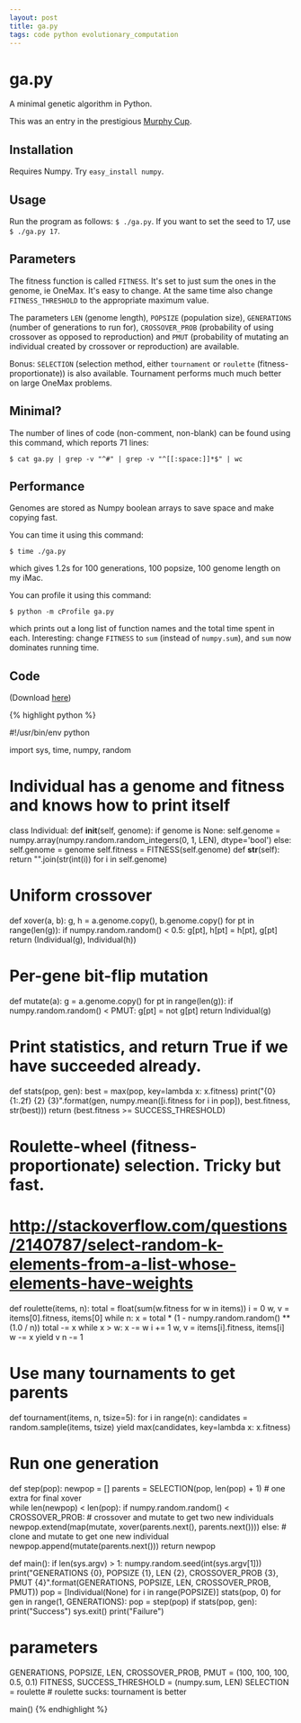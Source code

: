 ```yaml
---
layout: post
title: ga.py
tags: code python evolutionary_computation
---
```


ga.py
=====

A minimal genetic algorithm in Python. 

This was an entry in the prestigious
[Murphy Cup](http://cup.murph.ie/challenge-3-tiny-ga/).


Installation
------------

Requires Numpy. Try `easy_install numpy`.


Usage
-----

Run the program as follows: `$ ./ga.py`. If you want to set the seed
to 17, use `$ ./ga.py 17`.


Parameters
----------

The fitness function is called `FITNESS`. It's set to just sum the
ones in the genome, ie OneMax. It's easy to change. At the same time
also change `FITNESS_THRESHOLD` to the appropriate maximum value.

The parameters `LEN` (genome length), `POPSIZE` (population size),
`GENERATIONS` (number of generations to run for), `CROSSOVER_PROB`
(probability of using crossover as opposed to reproduction) and `PMUT`
(probability of mutating an individual created by crossover or
reproduction) are available. 

Bonus: `SELECTION` (selection method, either `tournament` or
`roulette` (fitness-proportionate)) is also available. Tournament
performs much much better on large OneMax problems.


Minimal?
--------

The number of lines of code (non-comment, non-blank) can be found
using this command, which reports 71 lines:

`$ cat ga.py | grep -v "^#" | grep -v "^[[:space:]]*$" | wc`


Performance
-----------

Genomes are stored as Numpy boolean arrays to save space and make
copying fast.

You can time it using this command:

`$ time ./ga.py`

which gives 1.2s for 100 generations, 100 popsize, 100 genome length
on my iMac.

You can profile it using this command:

`$ python -m cProfile ga.py`

which prints out a long list of function names and the total time
spent in each. Interesting: change `FITNESS` to `sum` (instead of
`numpy.sum`), and `sum` now dominates running time.


Code
----

(Download [here](http://jmmcd.github.com/code/ga.py))

{% highlight python %}

#!/usr/bin/env python

import sys, time, numpy, random

# Individual has a genome and fitness and knows how to print itself
class Individual:
    def __init__(self, genome):
        if genome is None:
            self.genome = numpy.array(numpy.random.random_integers(0, 1, LEN), dtype='bool')
        else:
            self.genome = genome
        self.fitness = FITNESS(self.genome)
    def __str__(self):
        return "".join(str(int(i)) for i in self.genome)
        
# Uniform crossover
def xover(a, b):
    g, h = a.genome.copy(), b.genome.copy()
    for pt in range(len(g)):
        if numpy.random.random() < 0.5:
            g[pt], h[pt] = h[pt], g[pt]
    return (Individual(g), Individual(h))

# Per-gene bit-flip mutation
def mutate(a):
    g = a.genome.copy()
    for pt in range(len(g)):
        if numpy.random.random() < PMUT:
            g[pt] = not g[pt]
    return Individual(g)

# Print statistics, and return True if we have succeeded already.
def stats(pop, gen):
    best = max(pop, key=lambda x: x.fitness)
    print("{0} {1:.2f} {2} {3}".format(gen, numpy.mean([i.fitness for i in pop]), best.fitness, str(best)))
    return (best.fitness >= SUCCESS_THRESHOLD)

# Roulette-wheel (fitness-proportionate) selection. Tricky but fast.
# http://stackoverflow.com/questions/2140787/select-random-k-elements-from-a-list-whose-elements-have-weights
def roulette(items, n):
    total = float(sum(w.fitness for w in items))
    i = 0
    w, v = items[0].fitness, items[0]
    while n:
        x = total * (1 - numpy.random.random() ** (1.0 / n))
        total -= x
        while x > w:
            x -= w
            i += 1
            w, v = items[i].fitness, items[i]
        w -= x
        yield v
        n -= 1

# Use many tournaments to get parents
def tournament(items, n, tsize=5):
    for i in range(n):
        candidates = random.sample(items, tsize)
        yield max(candidates, key=lambda x: x.fitness)

# Run one generation
def step(pop):
    newpop = []
    parents = SELECTION(pop, len(pop) + 1) # one extra for final xover    
    while len(newpop) < len(pop):
        if numpy.random.random() < CROSSOVER_PROB:
            # crossover and mutate to get two new individuals
            newpop.extend(map(mutate, xover(parents.next(), parents.next())))
        else:
            # clone and mutate to get one new individual
            newpop.append(mutate(parents.next()))
    return newpop
    
def main():
    if len(sys.argv) > 1:
        numpy.random.seed(int(sys.argv[1]))
    print("GENERATIONS {0}, POPSIZE {1}, LEN {2}, CROSSOVER_PROB {3}, PMUT {4}".format(GENERATIONS, POPSIZE, LEN, CROSSOVER_PROB, PMUT))
    pop = [Individual(None) for i in range(POPSIZE)]
    stats(pop, 0)
    for gen in range(1, GENERATIONS):
        pop = step(pop)
        if stats(pop, gen):
            print("Success")
            sys.exit()
    print("Failure")

# parameters
GENERATIONS, POPSIZE, LEN, CROSSOVER_PROB, PMUT = (100, 100, 100, 0.5, 0.1)
FITNESS, SUCCESS_THRESHOLD = (numpy.sum, LEN)
SELECTION = roulette # roulette sucks: tournament is better

main()
{% endhighlight %}
